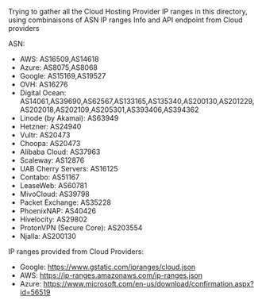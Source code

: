 Trying to gather all the Cloud Hosting Provider IP ranges in this directory, using combinaisons of ASN IP ranges Info and API endpoint from Cloud providers

ASN:
- AWS: AS16509,AS14618 
- Azure: AS8075,AS8068
- Google: AS15169,AS19527
- OVH: AS16276
- Digital Ocean: AS14061,AS39690,AS62567,AS133165,AS135340,AS200130,AS201229,AS202018,AS202109,AS205301,AS393406,AS394362
- Linode (by Akamai): AS63949
- Hetzner: AS24940
- Vultr: AS20473
- Choopa: AS20473
- Alibaba Cloud: AS37963
- Scaleway: AS12876
- UAB Cherry Servers: AS16125
- Contabo: AS51167
- LeaseWeb: AS60781
- MivoCloud: AS39798
- Packet Exchange: AS35228
- PhoenixNAP: AS40426
- Hivelocity: AS29802
- ProtonVPN (Secure Core): AS203554
- Njalla: AS200130

IP ranges provided from Cloud Providers:
- Google: https://www.gstatic.com/ipranges/cloud.json
- AWS: https://ip-ranges.amazonaws.com/ip-ranges.json
- Azure: https://www.microsoft.com/en-us/download/confirmation.aspx?id=56519
